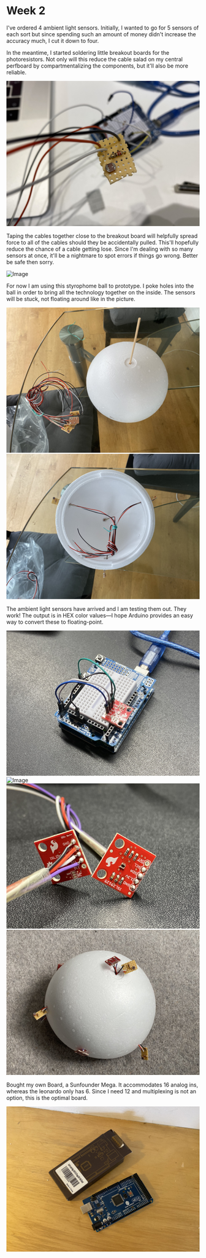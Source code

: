 # Week 2

I've ordered 4 ambient light sensors. Initially, I wanted to go for 5 sensors of each sort but since spending such an amount of money didn't increase the accuracy much, I cut it down to four. 

In the meantime, I started soldering little breakout boards for the photoresistors. Not only will this reduce the cable salad on my central perfboard by compartmentalizing the components, but it'll also be more reliable. 

![Image](image-001.jpeg)

Taping the cables together close to the breakout board will helpfully spread force to all of the cables should they be accidentally pulled. This'll hopefully reduce the chance of a cable getting lose. Since I'm dealing with so many sensors at once, it'll be a nightmare to spot errors if things go wrong. Better be safe then sorry.

![Image](image-002.jpeg)

For now I am using this styrophome ball to prototype. I poke holes into the ball in order to bring all the technology together on the inside. The sensors will be stuck, not floating around like in the picture.

![Image](image-003.jpeg)
![Image](image-004.jpeg)

The ambient light sensors have arrived and I am testing them out. They work! The output is in HEX color values—I hope Arduino provides an easy way to convert these to floating-point.

![Image](image-005.jpeg)
![Image](image-006.jpeg)
![Image](image-007.jpeg)
![Image](image-008.jpeg)

Bought my own Board, a Sunfounder Mega. It accommodates 16 analog ins, whereas the leonardo only has 6. Since I need 12 and multiplexing is not an option, this is the optimal board.

![Image](image-009.jpeg)
